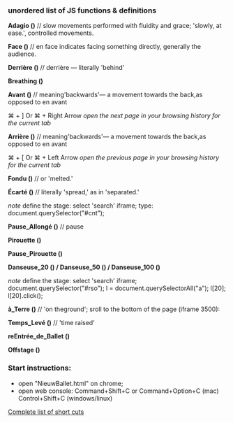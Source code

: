 ### unordered list of JS functions & definitions

__Adagio ()__ // slow movements performed with fluidity and grace;  'slowly, at ease.', controlled movements.

__Face ()__  // en face indicates facing something directly, generally the audience.
      
__Derrière ()__ // derrière — literally 'behind'
      

__Breathing ()__


__Avant ()__ // meaning'backwards'— a movement towards the back,as opposed to en avant

⌘ + ] Or ⌘ + Right Arrow	_open the next page in your browsing history for the current tab_


__Arrière ()__ // meaning'backwards'— a movement towards the back,as opposed to en avant

⌘ + [ Or ⌘ + Left Arrow	_open the previous page in your browsing history for the current tab_

__Fondu ()__ // or 'melted.'
		
__Écarté ()__ // literally 'spread,' as in 'separated.'

_note_ define the stage: select 'search' iframe; type: document.querySelector("#cnt");

__Pause_Allongé ()__ // pause

__Pirouette ()__

__Pause_Pirouette ()__

__Danseuse_20 () / Danseuse_50 () / Danseuse_100 ()__

_note_ define the stage: select 'search' iframe; document.querySelector("#rso"); l = document.querySelectorAll("a"); l[20]; l[20].click();

__à_Terre ()__	// 'on theground'; sroll to the bottom of the page (iframe 3500):

__Temps_Levé ()__	// 'time raised'

__reEntrée_de_Ballet ()__

__Offstage ()__


### Start instructions: 

* open "NieuwBallet.html" on chrome;
* open web console: Command+Shift+C or Command+Option+C (mac)	Control+Shift+C (windows/linux)

[Complete list of short cuts](https://support.google.com/accessibility/answer/157179?hl=en)

